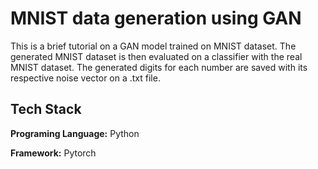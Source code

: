 
# MNIST data generation using GAN

This is a brief tutorial on a GAN model trained on MNIST dataset.
The generated MNIST dataset is then evaluated on a classifier with the real MNIST dataset. The generated digits for each number are saved with its respective noise vector on a .txt file.


## Tech Stack

**Programing Language:** Python

**Framework:** Pytorch


